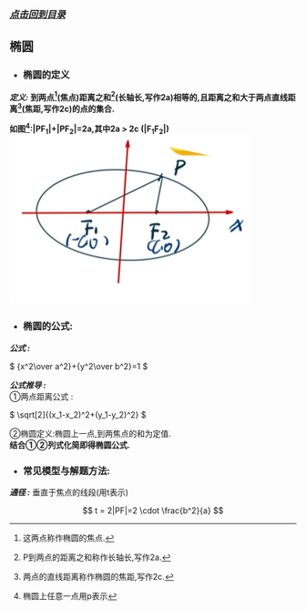 ### [*点击回到目录*](./目录.md) 
## 椭圆
- ### 椭圆的定义
    
***定义:***    **到两点[^1]\(焦点)距离之和[^2]\(长轴长,写作2a)相等的,且距离之和大于两点直线距离[^3]\(焦距,写作2c)的点的集合.** 
[^1]:这两点称作椭圆的焦点.
[^2]:P到两点的距离之和称作长轴长,写作2a.
[^3]:两点的直线距离称作椭圆的焦距,写作2c.
[^4]:椭圆上任意一点用p表示

**如图[^4]:|PF<sub>1</sub>|+|PF<sub>2</sub>|=2a,其中2a > 2c (|F<sub>1</sub>F<sub>2</sub>|)**    
![如果你看到此提示,说明图片未加载成功,请检查网络/下载查看本项目.](../imgs/tuoyuan001.png)    
     
- ### 椭圆的公式: 
***公式 :***

$
{x^2\over a^2}+{y^2\over b^2}=1
$

***公式推导 :***    
①两点距离公式 :   
 
$
\sqrt[2]{(x_1-x_2)^2+(y_1-y_2)^2}
$    

②椭圆定义:椭圆上一点,到两焦点的和为定值.     
**结合①②列式化简即得椭圆公式.**
- ### 常见模型与解题方法:
***通径 :***
垂直于焦点的线段(用t表示)

$$
t = 2|PF|=2 \cdot \frac{b^2}{a}
$$
